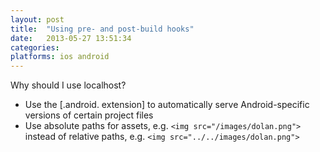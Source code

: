 ```yaml
---
layout: post
title:  "Using pre- and post-build hooks"
date:   2013-05-27 13:51:34
categories: 
platforms: ios android
---
```


Why should I use localhost?

* Use the [.android. extension] to automatically serve Android-specific versions of certain project files
* Use absolute paths for assets, e.g. `<img src="/images/dolan.png">` instead of relative paths, e.g. `<img src="../../images/dolan.png">`
